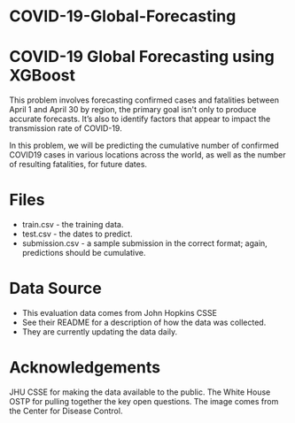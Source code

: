 # COVID-19-Global-Forecasting

COVID-19 Global Forecasting using XGBoost
==========================================
This problem involves forecasting confirmed cases and fatalities between April 1 and April 30 by region, the primary goal isn't only to produce accurate forecasts. It’s also to identify factors that appear to impact the transmission rate of COVID-19.

In this problem, we will be predicting the cumulative number of confirmed COVID19 cases in various locations across the world, as well as the number of resulting fatalities, for future dates.


Files
=====
* train.csv - the training data.
* test.csv - the dates to predict.
* submission.csv - a sample submission in the correct format; again, predictions should be cumulative.

Data Source
===========
* This evaluation data comes from John Hopkins CSSE
* See their README for a description of how the data was collected.
* They are currently updating the data daily.


Acknowledgements
================

JHU CSSE for making the data available to the public. The White House OSTP for pulling together the key open questions. The image comes from the Center for Disease Control.
